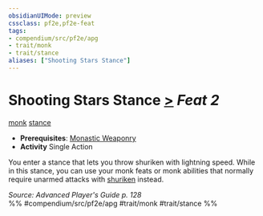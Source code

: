 ```yaml
---
obsidianUIMode: preview
cssclass: pf2e,pf2e-feat
tags:
- compendium/src/pf2e/apg
- trait/monk
- trait/stance
aliases: ["Shooting Stars Stance"]
---
```

# Shooting Stars Stance  [>](../../Rules/core-rulebook/chapter-9-playing-the-game.md#Actions "Single Action") *Feat 2*  
[monk](../../Rules/traits/monk.md)  [stance](../../Rules/traits/stance.md)  

- **Prerequisites**: [Monastic Weaponry](monastic-weaponry.md)
- **Activity** Single Action

You enter a stance that lets you throw shuriken with lightning speed. While in this stance, you can use your monk feats or monk abilities that normally require unarmed attacks with [shuriken](../equipment/items/shuriken.md) instead.

*Source: Advanced Player's Guide p. 128*  
%% #compendium/src/pf2e/apg #trait/monk #trait/stance %%